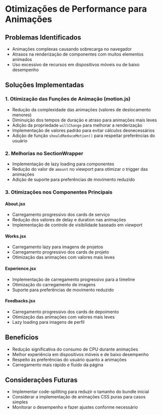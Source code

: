 # Otimizações de Performance para Animações

## Problemas Identificados

- Animações complexas causando sobrecarga no navegador
- Atrasos na renderização de componentes com muitos elementos animados
- Uso excessivo de recursos em dispositivos móveis ou de baixo desempenho

## Soluções Implementadas

### 1. Otimização das Funções de Animação (motion.js)

- Redução da complexidade das animações (valores de deslocamento menores)
- Diminuição dos tempos de duração e atraso para animações mais leves
- Adição da propriedade `willChange` para melhorar a renderização
- Implementação de valores padrão para evitar cálculos desnecessários
- Adição de função `shouldReduceMotion()` para respeitar preferências do usuário

### 2. Melhorias no SectionWrapper

- Implementação de lazy loading para componentes
- Redução do valor de `amount` no viewport para otimizar o trigger das animações
- Adição de suporte para preferências de movimento reduzido

### 3. Otimizações nos Componentes Principais

#### About.jsx
- Carregamento progressivo dos cards de serviço
- Redução dos valores de delay e duration nas animações
- Implementação de controle de visibilidade baseado em viewport

#### Works.jsx
- Carregamento lazy para imagens de projetos
- Carregamento progressivo dos cards de projeto
- Otimização das animações com valores mais leves

#### Experience.jsx
- Implementação de carregamento progressivo para a timeline
- Otimização do carregamento de imagens
- Suporte para preferências de movimento reduzido

#### Feedbacks.jsx
- Carregamento progressivo dos cards de depoimento
- Otimização das animações com valores mais leves
- Lazy loading para imagens de perfil

## Benefícios

- Redução significativa do consumo de CPU durante animações
- Melhor experiência em dispositivos móveis e de baixo desempenho
- Respeito às preferências do usuário quanto a animações
- Carregamento mais rápido e fluido da página

## Considerações Futuras

- Implementar code-splitting para reduzir o tamanho do bundle inicial
- Considerar a implementação de animações CSS puras para casos simples
- Monitorar o desempenho e fazer ajustes conforme necessário